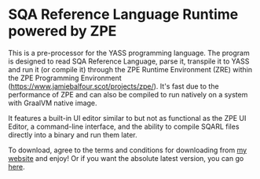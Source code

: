 # SQA Reference Language Runtime powered by ZPE
This is a pre-processor for the YASS programming language. The program is designed to read SQA Reference Language, parse it, transpile it to YASS and run it (or compile it) through the ZPE Runtime Environment
(ZRE) within the ZPE Programming Environment (https://www.jamiebalfour.scot/projects/zpe/). It's fast due to the performance of ZPE and can also be compiled to run natively on a system with GraalVM native image. 

It features a built-in UI editor similar to but not as functional as the ZPE UI Editor, a command-line interface, and the ability to compile SQARL files directly into a binary and run them later.

To download, agree to the terms and conditions for downloading from [my website](https://jamiebalfour.scot/terms/read/software/1-zpe/sqarl-zpe-parser) and enjoy! Or if you want the absolute latest version, you can go [here](https://github.com/jamiebalfour04/SQA-Reference-Language-Runtime/tree/main/build).